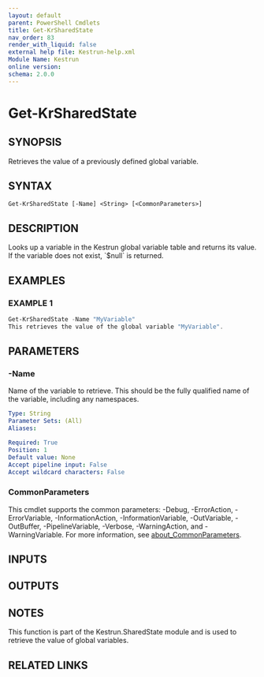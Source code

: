 ```yaml
---
layout: default
parent: PowerShell Cmdlets
title: Get-KrSharedState
nav_order: 83
render_with_liquid: false
external help file: Kestrun-help.xml
Module Name: Kestrun
online version:
schema: 2.0.0
---
```


# Get-KrSharedState

## SYNOPSIS
Retrieves the value of a previously defined global variable.

## SYNTAX

```
Get-KrSharedState [-Name] <String> [<CommonParameters>]
```

## DESCRIPTION
Looks up a variable in the Kestrun global variable table and returns its
value.
If the variable does not exist, \`$null\` is returned.

## EXAMPLES

### EXAMPLE 1
```powershell
Get-KrSharedState -Name "MyVariable"
This retrieves the value of the global variable "MyVariable".
```

## PARAMETERS

### -Name
Name of the variable to retrieve.
This should be the fully qualified name of the variable, including any
namespaces.

```yaml
Type: String
Parameter Sets: (All)
Aliases:

Required: True
Position: 1
Default value: None
Accept pipeline input: False
Accept wildcard characters: False
```

### CommonParameters
This cmdlet supports the common parameters: -Debug, -ErrorAction, -ErrorVariable, -InformationAction, -InformationVariable, -OutVariable, -OutBuffer, -PipelineVariable, -Verbose, -WarningAction, and -WarningVariable. For more information, see [about_CommonParameters](http://go.microsoft.com/fwlink/?LinkID=113216).

## INPUTS

## OUTPUTS

## NOTES
This function is part of the Kestrun.SharedState module and is used to retrieve the value of global variables.

## RELATED LINKS

